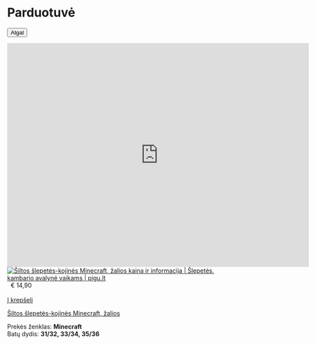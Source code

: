 # Parduotuvė 

<form>
 <input type="button" value="Atgal" onclick="history.back()">
</form>
 


<iframe src="https://docs.google.com/forms/d/e/1FAIpQLSfO2cGglbBSFLGyv6DwFHViFQhRtap8traTfBnG9V1CCTvrTw/viewform?embedded=true" width="700" height="520" frameborder="0" marginheight="0" marginwidth="0">Minecraft shop</iframe>

<div class="product-item-inner  heightResponse">
<div class="product-item-inner-hover pbot">
<div class="image-wrap badges">
</div>
<a href="https://pigu.lt/lt/vaikams-ir-kudikiams/drabuziai-ir-avalyne-vaikams/avalyne-vaikams/slepetes-kambario-avalyne-vaikams/siltos-slepetes-kojines-minecraft-zalios?id=42038543" class="cover-link" gtm-t-l="{&quot;event&quot;:&quot;OWOX&quot;,&quot;eventCategory&quot;:&quot;Interactions&quot;,&quot;eventAction&quot;:&quot;open&quot;,&quot;eventLabel&quot;:&quot;Product&quot;,&quot;eventLocation&quot;:&quot;catalog / branded_leaf&quot;}"></a>
<div class="image-wrap" style="">
<a href="https://pigu.lt/lt/vaikams-ir-kudikiams/drabuziai-ir-avalyne-vaikams/avalyne-vaikams/slepetes-kambario-avalyne-vaikams/siltos-slepetes-kojines-minecraft-zalios?id=42038543" data-cy="leaf-product-item" gtm-t-l="{&quot;event&quot;:&quot;OWOX&quot;,&quot;eventCategory&quot;:&quot;Interactions&quot;,&quot;eventAction&quot;:&quot;open&quot;,&quot;eventLabel&quot;:&quot;Product&quot;,&quot;eventLocation&quot;:&quot;catalog / branded_leaf&quot;}">
<img src="https://lt2.pigugroup.eu/colours/430/085/93/43008593/siltos-slepetes-kojines-minecraft-zalios_large.jpg" loading="lazy" alt="Šiltos šlepetės-kojinės Minecraft, žalios kaina ir informacija | Šlepetės, kambario avalynė vaikams | pigu.lt" title="Šiltos šlepetės-kojinės Minecraft, žalios">
</a>
</div>
<div class="product-price">
<span class="price-leasing block no-resize">
&nbsp;
</span>
<span class="price notranslate">
€ 14,90 </span>
<div class="color-999 fw-normal fs-12 mb-5">
&nbsp;
</div>
</div>
<a href="#" class="btn-primary btn-full-width btn" widget-attachpoint="addToCart" rel-widget-id="productBlock42038543">
Į krepšelį </a>
<div class="product-availability clearfix">
</div>
<p class="product-name">
<a href="https://pigu.lt/lt/vaikams-ir-kudikiams/drabuziai-ir-avalyne-vaikams/avalyne-vaikams/slepetes-kambario-avalyne-vaikams/siltos-slepetes-kojines-minecraft-zalios?id=42038543" gtm-t-l="{&quot;event&quot;:&quot;OWOX&quot;,&quot;eventCategory&quot;:&quot;Interactions&quot;,&quot;eventAction&quot;:&quot;open&quot;,&quot;eventLabel&quot;:&quot;Product&quot;,&quot;eventLocation&quot;:&quot;catalog / branded_leaf&quot;}">
Šiltos šlepetės-kojinės Minecraft, žalios </a>
</p>
<div class="product-options fields-description">
<div class="product-options__item">
Prekės ženklas: <b>Minecraft</b>
</div>
<div class="product-options__item">
Batų dydis: <b>31/32, 33/34, 35/36</b>
</div>
</div>
</div>
</div>
